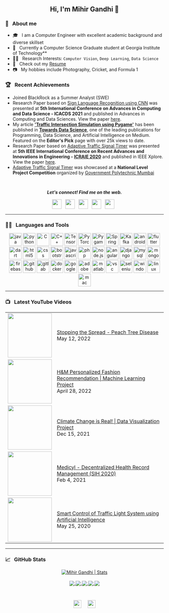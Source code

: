 <h2 align="center">Hi, I'm Mihir Gandhi 👋</h2>

### 📖 &nbsp; About me
* 🎓 &nbsp; I am a Computer Engineer with excellent academic background and diverse skillset
* 🏢  &nbsp; Currently a Computer Science Graduate student at Georgia Institute of Technology**
* 👨‍💻 &nbsp; Research Interests: `Computer Vision`, `Deep Learning`, `Data Science`
* 📄 &nbsp; Check out my [Resume](./Resume.pdf)
* 📷 &nbsp; My hobbies include Photography, Cricket, and Formula 1

### 🏆 &nbsp; Recent Achievements

* Joined BlackRock as a Summer Analyst (SWE)
* Research Paper based on [Sign Language Recognition using CNN](https://github.com/mihir-m-gandhi/Sign-Language-Recognition) was presented at **5th International Conference on Advances in Computing and Data Science - ICACDS 2021** and published in Advances in Computing and Data Sciences. View the paper [here](https://link.springer.com/book/10.1007/978-3-030-81462-5).
*  My article **['Traffic Intersection Simulation using Pygame'](https://towardsdatascience.com/traffic-intersection-simulation-using-pygame-689d6bd7687a)** has been published in **[Towards Data Science](https://towardsdatascience.com/)**, one of the leading publications for Programming, Data Science, and Artificial Intelligence on Medium. Featured on the **Editor's Pick** page with over 25k views to date.
* Research Paper based on [Adaptive Traffic Signal Timer](https://github.com/mihir-m-gandhi/Adaptive-Traffic-Signal-Timer) was presented at **5th IEEE International Conference on Recent Advances and Innovations in Engineering - [ICRAIE 2020](http://www.icraie.poornima.org/)** and published in IEEE Xplore. View the paper [here](https://ieeexplore.ieee.org/document/9358334).
* [Adaptive Traffic Signal Timer](https://github.com/mihir-m-gandhi/Adaptive-Traffic-Signal-Timer) was showcased at a **National Level Project Competition** organized by [Government Polytechnic Mumbai](http://www.gpmumbai.ac.in/) 

<br />

<p align="center">
<b><i>Let's connect! Find me on the web.</i></b>  

<p align='center'>
<a href="https://www.linkedin.com/in/mihir-m-gandhi/"><img height="30" src="https://img.shields.io/badge/linkedin-blue.svg?&style=for-the-badge&logo=linkedin&logoColor=white""></a>&nbsp;&nbsp;
<a href="mailto:mihirgandhi0706@gmail.com"><img height="30" src="https://img.shields.io/badge/gmail-c14438?&style=for-the-badge&logo=gmail&logoColor=white"></a>&nbsp;&nbsp;
<a href="https://www.youtube.com/channel/UCN_cgHfyW8rhOn7O3JGpRjw"><img height="30" src="https://img.shields.io/badge/YouTube-FF0000?style=for-the-badge&logo=youtube&logoColor=white"></a>&nbsp;&nbsp; 
 <a href="https://www.instagram.com/mihir.mg/"><img height="30" src="https://img.shields.io/badge/instagram-C13584.svg?&style=for-the-badge&logo=instagram&logoColor=white"></a>&nbsp;&nbsp;
<a href="https://twitter.com/mihirgandhi7698"><img height="30" src="https://img.shields.io/badge/twitter-%231DA1F2.svg?&style=for-the-badge&logo=twitter&logoColor=white"></a>&nbsp;&nbsp;
  

</p>
</p>

---
### 👨‍💻 &nbsp; Languages and Tools

<p align="center">
  <img src="https://www.vectorlogo.zone/logos/java/java-icon.svg" alt="java" width="40" height="40" title="Java" />
  <img src="https://www.vectorlogo.zone/logos/python/python-icon.svg" alt="python" width="40" height="40" title="Python" />
  <img src="https://cdn.iconscout.com/icon/free/png-512/c-programming-569564.png" alt="C" width="40" height="40" title="C"/>
  <img src="https://e7.pngegg.com/pngimages/46/626/png-clipart-c-logo-the-c-programming-language-computer-icons-computer-programming-source-code-programming-miscellaneous-template.png" alt="C++" width="40" height="40" title="C++"/>
 
  <img src="https://www.vectorlogo.zone/logos/tensorflow/tensorflow-icon.svg" alt="TensorFlow" width="40" height="40" title="Tensorflow" />
  <img src="https://www.vectorlogo.zone/logos/pytorch/pytorch-icon.svg" alt="PyTorch" width="40" height="40" title="Pytorch" />
  <img src="https://logodix.com/logo/2058787.png" alt="Pygame" width="40" height="40" title="Pygame" />
  
  <img src="https://www.vectorlogo.zone/logos/springio/springio-icon.svg" alt="Spring" width="40" height="40" title="Spring" />
  <img src="https://www.vectorlogo.zone/logos/apache_kafka/apache_kafka-icon.svg" alt="Kafka" width="40" height="40" title="Kafka" />
  
  <img src="https://www.vectorlogo.zone/logos/android/android-official.svg" alt="android" width="40" height="40" title="Android"/>
  <img src="https://www.vectorlogo.zone/logos/flutterio/flutterio-icon.svg" alt="flutter" width="40" height="40" title="Flutter"/>
  <img src="https://www.vectorlogo.zone/logos/dartlang/dartlang-icon.svg" alt="dart" width="40" height="40" title="Dart"/>
  
  <img src="https://www.vectorlogo.zone/logos/w3_html5/w3_html5-icon.svg" alt="html5" width="40" height="40" title="HTML5" />
  <img src="https://www.pngitem.com/pimgs/m/198-1985012_transparent-css3-logo-png-css-logo-transparent-background.png" alt="css" width="40" height="40" title="CSS3" />
  <img src="https://www.vectorlogo.zone/logos/getbootstrap/getbootstrap-icon.svg" alt="bootstrap" width="40" height="40" title="Bootstrap"/>
  <img src="https://www.vectorlogo.zone/logos/javascript/javascript-icon.svg" alt="javascript" width="40" height="40" title="Javascript" />
  <img src="https://www.vectorlogo.zone/logos/php/php-icon.svg" alt="php" width="40" height="40" title="PHP"/>
  <img src="https://www.vectorlogo.zone/logos/nodejs/nodejs-icon.svg" alt="node.js" width="40" height="40" title="Node.JS" />
  <img src="https://www.vectorlogo.zone/logos/angular/angular-icon.svg" alt="angular" width="40" height="40" title="Angular" />
  <img src="https://www.vectorlogo.zone/logos/djangoproject/djangoproject-icon.svg" alt="django" width="40" height="40" title="Django" />
 
 <img src="https://www.vectorlogo.zone/logos/mysql/mysql-icon.svg" alt="mysql" width="40" height="40" title="MySQL" />
  <img src="https://www.vectorlogo.zone/logos/mongodb/mongodb-icon.svg" alt="mongodb" width="40" height="40" title="MongoDB" />
  <img src="https://www.vectorlogo.zone/logos/firebase/firebase-icon.svg" alt="firebase" width="40" height="40" title="Firebase" />

  <img src="https://www.vectorlogo.zone/logos/github/github-icon.svg" alt="github" width="40" height="40" title="GitHub" />
  <img src="https://www.vectorlogo.zone/logos/gitlab/gitlab-icon.svg" alt="gitlab" width="40" height="40" title="GitLab" />
  <img src="https://www.vectorlogo.zone/logos/docker/docker-icon.svg" alt="docker" width="40" height="40" title="Docker" />
  <img src="https://www.vectorlogo.zone/logos/google_cloud/google_cloud-icon.svg" alt="googlecloud" width="40" height="40" title="Google Cloud" />

  <img src="https://upload.wikimedia.org/wikipedia/commons/thumb/c/c2/Adobe_XD_CC_icon.svg/1200px-Adobe_XD_CC_icon.svg.png" alt="adobe xd" width="40" height="40" title="Adobe XD" />
  <img src="https://upload.wikimedia.org/wikipedia/commons/thumb/2/21/Matlab_Logo.png/667px-Matlab_Logo.png" alt="matlab" width="40" height="40" title="MATLAB" />
  <img src="https://www.vectorlogo.zone/logos/visualstudio_code/visualstudio_code-icon.svg" alt="vsc" width="40" height="40" title="Visual Studio Code" />
  <img src="https://img.icons8.com/ios/452/selenium-test-automation.png" alt="selenium" width="40" height="40" title="Selenium" />
  
  <img src="https://icons-for-free.com/iconfiles/png/512/desktop+microsoft+os+screen+technology+windows+icon-1320192780138264654.png" alt="windows" width="40" height="40" title="Windows OS" />
  <img src="https://www.vectorlogo.zone/logos/linux/linux-icon.svg" alt="linux" width="40" height="40" title="Linux OS" />
  <img src="https://icons.iconarchive.com/icons/icons8/windows-8/512/Systems-Mac-Os-icon.png" alt="mac" width="40" height="40" title="macOS" />

</p>

---
### 📺 &nbsp; Latest YouTube Videos

<table>
  <tbody>
    <!-- YOUTUBE:START -->
   <tr>
      <td><a href="https://youtu.be/p5d_lPTsd-4"><img width="140px" src="https://img.youtube.com/vi/p5d_lPTsd-4/maxresdefault.jpg"></a></td>
      <td><a href="https://youtu.be/p5d_lPTsd-4">Stopping the Spread - Peach Tree Disease</a><br/>May 12, 2022</td>
    </tr>
   <tr>
      <td><a href="https://youtu.be/XGmRTsjJRN4"><img width="140px" src="https://i.ytimg.com/vi/XGmRTsjJRN4/maxresdefault.jpg"></a></td>
      <td><a href="https://youtu.be/XGmRTsjJRN4">H&M Personalized Fashion Recommendation | Machine Learning Project</a><br/>April 28, 2022</td>
    </tr>
   <tr>
      <td><a href="https://youtu.be/k2iPT3R_x0w"><img width="140px" src="https://i.ytimg.com/vi/k2iPT3R_x0w/mqdefault.jpg"></a></td>
      <td><a href="https://youtu.be/k2iPT3R_x0w">Climate Change is Real! | Data Visualization Project</a><br/>Dec 15, 2021</td>
    </tr>
    <tr>
      <td><a href="https://youtu.be/kDrJEgj7FdY"><img width="140px" src="https://i.ytimg.com/vi/kDrJEgj7FdY/mqdefault.jpg"></a></td>
      <td><a href="https://youtu.be/kDrJEgj7FdY">Medicyl - Decentralized Health Record Management (SIH 2020)</a><br/>Feb 4, 2021</td>
    </tr>
    <tr>
      <td><a href="https://youtu.be/OssY5pzOyo0"><img width="140px" src="https://i.ytimg.com/vi/OssY5pzOyo0/mqdefault.jpg"></a></td>
      <td><a href="https://youtu.be/OssY5pzOyo0">Smart Control of Traffic Light System using Artificial Intelligence</a><br/>May 25, 2020</td>
    </tr>
  <!-- YOUTUBE:END -->
  </tbody>
</table>

---
### &#x1f4c8; &nbsp; GitHub Stats

<p align="center">
  
<a href="https://github.com/mihir-m-gandhi">
  <img align="center" src="https://github-readme-stats.vercel.app/api?username=mihir-m-gandhi&show_icons=true&line_height=27&count_private=true&title_color=ffffff&text_color=c9cacc&icon_color=2bbc8a&bg_color=1d1f21" alt="Mihir Gandhi | Stats" />
</a>

<br />
<br />

<a href="https://github.com/mihir-m-gandhi/Adaptive-Traffic-Signal-Timer">
  <img align="center" src="https://github-readme-stats.vercel.app/api/pin/?username=mihir-m-gandhi&repo=Adaptive-Traffic-Signal-Timer&title_color=ffffff&text_color=c9cacc&icon_color=2bbc8a&bg_color=1d1f21" />
</a>
 
 <a href="https://github.com/mihir-m-gandhi/Basic-Traffic-Intersection-Simulation">
  <img align="center" src="https://github-readme-stats.vercel.app/api/pin/?username=mihir-m-gandhi&repo=Basic-Traffic-Intersection-Simulation&title_color=ffffff&text_color=c9cacc&icon_color=2bbc8a&bg_color=1d1f21" />
</a>  
 
 
<a href="https://github.com/mihir-m-gandhi/Sign-Language-Recognition">
  <img align="center" src="https://github-readme-stats.vercel.app/api/pin/?username=mihir-m-gandhi&repo=Sign-Language-Recognition&title_color=ffffff&text_color=c9cacc&icon_color=2bbc8a&bg_color=1d1f21" />
</a>  
 
 <a href="https://github.com/mihir-m-gandhi/Enron-Email-Analysis">
  <img align="center" src="https://github-readme-stats.vercel.app/api/pin/?username=mihir-m-gandhi&repo=Enron-Email-Analysis&title_color=ffffff&text_color=c9cacc&icon_color=2bbc8a&bg_color=1d1f21" />
</a>  

 
<a href="https://github.com/mihir-m-gandhi/Tree-Disease-Spread-Cellular-Automata">
  <img align="center" src="https://github-readme-stats.vercel.app/api/pin/?username=mihir-m-gandhi&repo=Tree-Disease-Spread-Cellular-Automata&title_color=ffffff&text_color=c9cacc&icon_color=2bbc8a&bg_color=1d1f21" />
</a>  


</p>

<br />

<p align=center>
<img height="25" src="https://badges.pufler.dev/visits/mihir-m-gandhi/mihir-m-gandhi?color=black&logo=github" />
 &nbsp; &nbsp;
<a href="https://github.com/mihir-m-gandhi"><img height="25" src="https://komarev.com/ghpvc/?username=mihir-m-gandhi&color=brightgreen" /></a>

</a>
</p>
